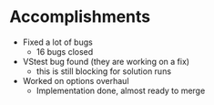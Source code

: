 # Accomplishments
- Fixed a lot of bugs 
    - 16 bugs closed
- VStest bug found (they are working on a fix)
    - this is still blocking for solution runs
- Worked on options overhaul 
    - Implementation done, almost ready to merge
